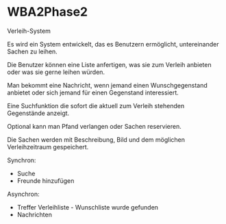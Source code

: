 WBA2Phase2
==========

Verleih-System

Es wird ein System entwickelt, das es Benutzern ermöglicht, untereinander Sachen zu leihen.

Die Benutzer können eine Liste anfertigen, was sie zum Verleih anbieten oder was sie gerne leihen würden.

Man bekommt eine Nachricht, wenn jemand einen Wunschgegenstand anbietet oder sich jemand für einen Gegenstand interessiert.

Eine Suchfunktion die sofort die aktuell zum Verleih stehenden Gegenstände anzeigt. 

Optional kann man Pfand verlangen oder Sachen reservieren.


Die Sachen werden mit Beschreibung, Bild und dem möglichen Verleihzeitraum gespeichert.


Synchron:

  - Suche
  - Freunde hinzufügen

Asynchron:

  - Treffer Verleihliste - Wunschliste wurde gefunden
  - Nachrichten
